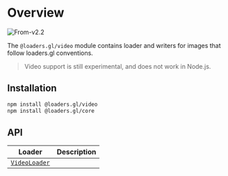 # Overview

<p class="badges">
  <img src="https://img.shields.io/badge/From-v2.2-blue.svg?style=flat-square" alt="From-v2.2" /> 
</p>

The `@loaders.gl/video` module contains loader and writers for images that follow loaders.gl conventions.

> Video support is still experimental, and does not work in Node.js.

## Installation

```bash
npm install @loaders.gl/video
npm install @loaders.gl/core
```

## API

| Loader                                                         | Description |
| -------------------------------------------------------------- | ----------- |
| [`VideoLoader`](/docs/modules/video/api-reference/video-loader) |             |
